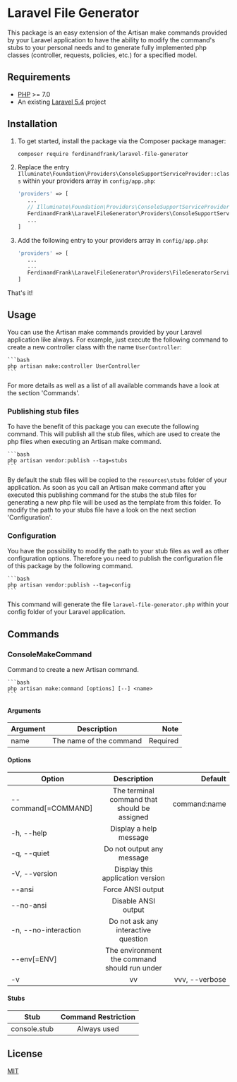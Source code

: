 # Laravel File Generator

This package is an easy extension of the Artisan make commands provided by your Laravel application to have the ability to modify the command's stubs 
to your personal needs and to generate fully implemented php classes (controller, requests, policies, etc.) for a specified model.

## Requirements
- [PHP](https://php.net) >= 7.0
- An existing [Laravel 5.4](https://laravel.com/docs/master/installation) project


## Installation

1. To get started, install the package via the Composer package manager: 

    ```bash
    composer require ferdinandfrank/laravel-file-generator
    ```
2. Replace the entry ` Illuminate\Foundation\Providers\ConsoleSupportServiceProvider::class` within your providers array in `config/app.php`:
 
     ```php
     'providers' => [
        ...
        // Illuminate\Foundation\Providers\ConsoleSupportServiceProvider::class,
        FerdinandFrank\LaravelFileGenerator\Providers\ConsoleSupportServiceProvider::class,
        ...
     ]
     ```
   
3. Add the following entry to your providers array in `config/app.php`:
    
    ```php
    'providers' => [
       ...
       ...
       FerdinandFrank\LaravelFileGenerator\Providers\FileGeneratorServiceProvider::class
    ]
    ```

That's it!
    
## Usage
You can use the Artisan make commands provided by your Laravel application like always.
For example, just execute the following command to create a new controller class with the name `UserController`:

    ```bash
    php artisan make:controller UserController
    ```
    
For more details as well as a list of all available commands have a look at the section 'Commands'.    
    
### Publishing stub files    
To have the benefit of this package you can execute the following command. This will publish all the stub
files, which are used to create the php files when executing an Artisan make command.

    ```bash
    php artisan vendor:publish --tag=stubs
    ```
    
By default the stub files will be copied to the `resources\stubs` folder of your application. As soon as you call
an Artisan make command after you executed this publishing command for the stubs the stub files for generating
a new php file will be used as the template from this folder. To modify the path to your stubs file have a look
on the next section 'Configuration'.

### Configuration
You have the possibility to modify the path to your stub files as well as other configuration options.
Therefore you need to publish the configuration file of this package by the following command.

    ```bash
    php artisan vendor:publish --tag=config
    ```
    
This command will generate the file `laravel-file-generator.php` within your config folder of your Laravel application.

## Commands

### ConsoleMakeCommand
Command to create a new Artisan command.

    ```bash
    php artisan make:command [options] [--] <name>
    ```
#### Arguments
| Argument  | Description             | Note     |
| --------- |:-----------------------:| --------:|
| name      | The name of the command | Required |

#### Options
| Option               | Description                                   | Default      |
| -------------------- |:---------------------------------------------:| ------------:|
| --command[=COMMAND]  | The terminal command that should be assigned  | command:name |
| -h, --help           | Display a help message                        |              |
| -q, --quiet          | Do not output any message                     |              |
| -V, --version        | Display this application version              |              |
|     --ansi           | Force ANSI output                             |              |
|    --no-ansi         | Disable ANSI output                           |              |
| -n, --no-interaction | Do not ask any interactive question           |              |
|     --env[=ENV]      | The environment the command should run under  |              |
| -v|vv|vvv, --verbose | Increase the verbosity of messages            |              |

#### Stubs
| Stub         | Command Restriction  |         
| ------------ |:--------------------:|
| console.stub | Always used          | 

## License
[MIT](LICENSE)
